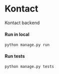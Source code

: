 # Kontact

Kontact backend

#### Run in local
```
python manage.py run
```

#### Run tests
```
python manage.py tests
```
